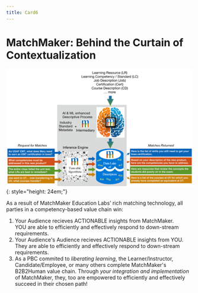 ```yaml
---
title: Card6
---
```

# MatchMaker: Behind the Curtain of Contextualization


![Alt Text for Sample Image](/mmassets/MM-Detail.svg){: style="height: 24em;"}

As a result of MatchMaker Education Labs’ rich matching technology, all parties in a competency-based value chain win:

1. Your Audience recieves ACTIONABLE insights from MatchMaker.<br/>YOU are able to efficiently and effectively respond to down-stream requirements. 
2. Your Audience's Audience recieves ACTIONABLE insights from YOU.<br/>They are able to efficiently and effectively respond to down-stream requirements. 
3. As a PBC commited to *liberating learning*, the Learner/Instructor, Candidate/Employee, or many others complete MatchMaker's B2B2Human value chain.  Through *your integration and implementation* of MatchMaker, they, too are empowered to efficiently and effectively succeed in their chosen path!